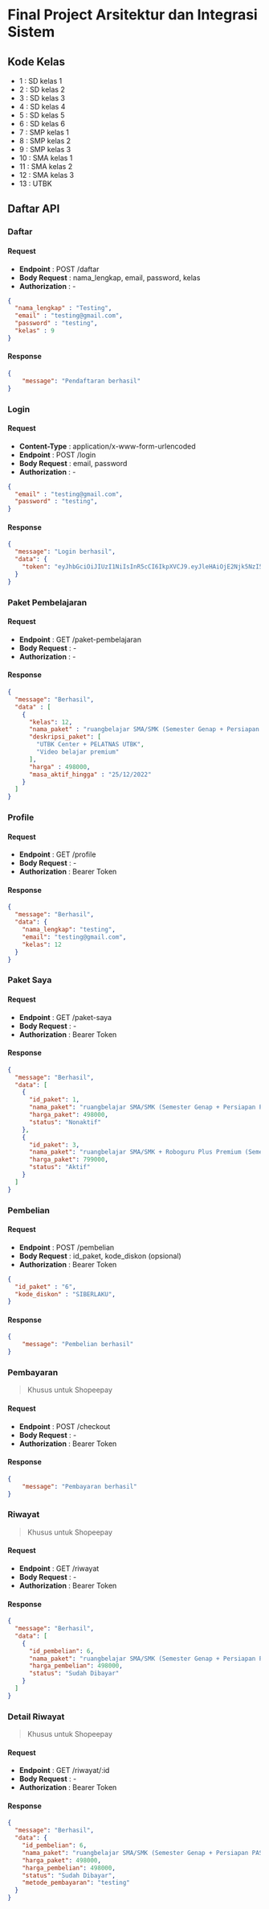# Final Project Arsitektur dan Integrasi Sistem

## Kode Kelas

- 1 : SD kelas 1
- 2 : SD kelas 2
- 3 : SD kelas 3
- 4 : SD kelas 4
- 5 : SD kelas 5
- 6 : SD kelas 6
- 7 : SMP kelas 1
- 8 : SMP kelas 2
- 9 : SMP kelas 3
- 10 : SMA kelas 1
- 11 : SMA kelas 2
- 12 : SMA kelas 3
- 13 : UTBK

## Daftar API

### Daftar

#### Request

- **Endpoint** : POST /daftar
- **Body Request** : nama_lengkap, email, password, kelas
- **Authorization** : -

```JSON
{
  "nama_lengkap" : "Testing",
  "email" : "testing@gmail.com",
  "password" : "testing",
  "kelas" : 9
}
```

#### Response

```JSON
{
    "message": "Pendaftaran berhasil"
}
```

### Login

#### Request

- **Content-Type** : application/x-www-form-urlencoded
- **Endpoint** : POST /login
- **Body Request** : email, password
- **Authorization** : -

```JSON
{
  "email" : "testing@gmail.com",
  "password" : "testing",
}
```

#### Response

```JSON
{
  "message": "Login berhasil",
  "data": {
    "token": "eyJhbGciOiJIUzI1NiIsInR5cCI6IkpXVCJ9.eyJleHAiOjE2Njk5NzI5MTgsInVzZXJfaWQiOjgsImlhdCI6MTY2OTk2OTMxOH0.SLaOGHBbeyWqc4RtITwiR9xRnZv9P3LsKukcc6SL3wE"
  }
}
```

### Paket Pembelajaran

#### Request

- **Endpoint** : GET /paket-pembelajaran
- **Body Request** : -
- **Authorization** : -

#### Response

```JSON
{
  "message": "Berhasil",
  "data" : [
    {
      "kelas": 12,
      "nama_paket" : "ruangbelajar SMA/SMK (Semester Genap + Persiapan PAS)",
      "deskripsi_paket": [
        "UTBK Center + PELATNAS UTBK",
        "Video belajar premium"
      ],
      "harga" : 498000,
      "masa_aktif_hingga" : "25/12/2022"
    }
  ]
}
```

### Profile

#### Request

- **Endpoint** : GET /profile
- **Body Request** : -
- **Authorization** : Bearer Token

#### Response

```JSON
{
  "message": "Berhasil",
  "data": {
    "nama_lengkap": "testing",
    "email": "testing@gmail.com",
    "kelas": 12
  }
}
```

### Paket Saya

#### Request

- **Endpoint** : GET /paket-saya
- **Body Request** : -
- **Authorization** : Bearer Token

#### Response

```JSON
{
  "message": "Berhasil",
  "data": [
    {
      "id_paket": 1,
      "nama_paket": "ruangbelajar SMA/SMK (Semester Genap + Persiapan PAS)",
      "harga_paket": 498000,
      "status": "Nonaktif"
    },
    {
      "id_paket": 3,
      "nama_paket": "ruangbelajar SMA/SMK + Roboguru Plus Premium (Semester Genap + Persiapan PAS)",
      "harga_paket": 799000,
      "status": "Aktif"
    }
  ]
}
```

### Pembelian

#### Request

- **Endpoint** : POST /pembelian
- **Body Request** : id_paket, kode_diskon (opsional)
- **Authorization** : Bearer Token

```JSON
{
  "id_paket" : "6",
  "kode_diskon" : "SIBERLAKU",
}
```

#### Response

```JSON
{
    "message": "Pembelian berhasil"
}
```

### Pembayaran

> Khusus untuk Shopeepay

#### Request

- **Endpoint** : POST /checkout
- **Body Request** : -
- **Authorization** : Bearer Token

#### Response

```JSON
{
    "message": "Pembayaran berhasil"
}
```

### Riwayat

> Khusus untuk Shopeepay

#### Request

- **Endpoint** : GET /riwayat
- **Body Request** : -
- **Authorization** : Bearer Token

#### Response

```JSON
{
  "message": "Berhasil",
  "data": [
    {
      "id_pembelian": 6,
      "nama_paket": "ruangbelajar SMA/SMK (Semester Genap + Persiapan PAS)",
      "harga_pembelian": 498000,
      "status": "Sudah Dibayar"
    }
  ]
}
```

### Detail Riwayat

> Khusus untuk Shopeepay

#### Request

- **Endpoint** : GET /riwayat/:id
- **Body Request** : -
- **Authorization** : Bearer Token

#### Response

```JSON
{
  "message": "Berhasil",
  "data": {
    "id_pembelian": 6,
    "nama_paket": "ruangbelajar SMA/SMK (Semester Genap + Persiapan PAS)",
    "harga_paket": 498000,
    "harga_pembelian": 498000,
    "status": "Sudah Dibayar",
    "metode_pembayaran": "testing"
  }
}
```